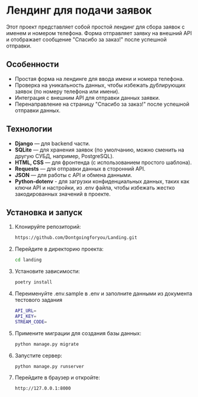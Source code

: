 # Лендинг для подачи заявок

Этот проект представляет собой простой лендинг для сбора заявок с именем и номером телефона. Форма отправляет заявку на внешний API и отображает сообщение "Спасибо за заказ!" после успешной отправки.

## Особенности

- Простая форма на лендинге для ввода имени и номера телефона.
- Проверка на уникальность данных, чтобы избежать дублирующих заявок (по номеру телефона или имени).
- Интеграция с внешним API для отправки данных заявки.
- Перенаправление на страницу "Спасибо за заказ!" после успешной отправки данных.

## Технологии

- **Django** — для backend части.
- **SQLite** — для хранения заявок (по умолчанию, можно сменить на другую СУБД, например, PostgreSQL).
- **HTML, CSS** — для фронтенда (с использованием простого шаблона).
- **Requests** — для отправки данных в сторонний API.
- **JSON** — для работы с API и обмена данными.
- **Python-dotenv** - для загрузки конфиденциальных данных, таких как ключи API и настройки, из .env файла, чтобы избежать жестко закодированных значений в проекте.

## Установка и запуск

1. Клонируйте репозиторий:

   ```bash
   https://github.com/Dontgoingforyou/Landing.git

2. Перейдите в директорию проекта:

   ```bash
   cd landing

3. Установите зависимости:

   ```bash
   poetry install
   
4. Переименуйте .env.sample в .env и заполните данными из документа тестового задания

   ```bash
   API_URL=
   API_KEY=
   STREAM_CODE=

5. Примените миграции для создания базы данных:

   ```bash
   python manage.py migrate
6. Запустите сервер:

   ```bash
   python manage.py runserver
   
7. Перейдите в браузер и откройте:

   ```bash
   http://127.0.0.1:8000
